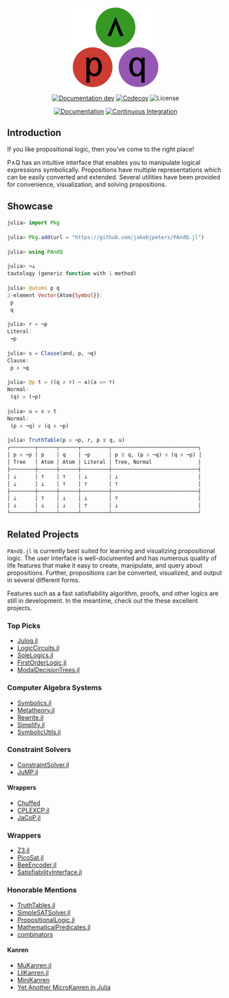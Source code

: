 
<!--
    This file is generated by `.github/workflows/readme.yml` - do not edit directly
-->

<p align="center">
    <img width="200px" src="docs/src/assets/logo.svg"/>
</p>

<div align="center">

[![Documentation dev](https://img.shields.io/badge/Documentation-dev-blue.svg)](https://jakobjpeters.github.io/PAndQ.jl/dev/)
[![Codecov](https://codecov.io/gh/jakobjpeters/PAndQ.jl/branch/main/graph/badge.svg?token=XFWU66WSD7)](https://codecov.io/gh/jakobjpeters/PAndQ.jl)
![License](https://img.shields.io/github/license/jakobjpeters/PAndQ.jl)

[![Documentation](https://github.com/jakobjpeters/PAndQ.jl/workflows/Documentation/badge.svg)](https://github.com/jakobjpeters/PAndQ.jl/actions/documentation.yml)
[![Continuous Integration](https://github.com/jakobjpeters/PAndQ.jl/workflows/Continuous%20Integration/badge.svg)](https://github.com/jakobjpeters/PAndQ.jl/actions/continuous_integration.yml)

<!-- ![Version](https://img.shields.io/github/v/release/jakobjpeters/PAndQ.jl) -->
<!-- [![Downloads](https://shields.io/endpoint?url=https://pkgs.genieframework.com/api/v1/badge/PAndQ)](https://pkgs.genieframework.com?packages=PAndQ) -->

</div>

## Introduction

If you like propositional logic, then you've come to the right place!

P∧Q has an intuitive interface that enables you to manipulate logical expressions symbolically. Propositions have multiple representations which can be easily converted and extended. Several utilities have been provided for convenience, visualization, and solving propositions.

## Showcase

```julia
julia> import Pkg

julia> Pkg.add(url = "https://github.com/jakobjpeters/PAndQ.jl")

julia> using PAndQ

julia> ¬⊥
tautology (generic function with 1 method)

julia> @atoms p q
2-element Vector{Atom{Symbol}}:
 p
 q

julia> r = ¬p
Literal:
 ¬p

julia> s = Clause(and, p, ¬q)
Clause:
 p ∧ ¬q

julia> @p t = ((q ∧ r) ↔ a)(a => ⊤)
Normal:
 (q) ∧ (¬p)

julia> u = s ∨ t
Normal:
 (p ∧ ¬q) ∨ (q ∧ ¬p)

julia> TruthTable(p ∧ ¬p, r, p ⊻ q, u)
┌────────┬──────┬──────┬─────────┬────────────────────────────┐
│ p ∧ ¬p │ p    │ q    │ ¬p      │ p ⊻ q, (p ∧ ¬q) ∨ (q ∧ ¬p) │
│ Tree   │ Atom │ Atom │ Literal │ Tree, Normal               │
├────────┼──────┼──────┼─────────┼────────────────────────────┤
│ ⊥      │ ⊤    │ ⊤    │ ⊥       │ ⊥                          │
│ ⊥      │ ⊥    │ ⊤    │ ⊤       │ ⊤                          │
├────────┼──────┼──────┼─────────┼────────────────────────────┤
│ ⊥      │ ⊤    │ ⊥    │ ⊥       │ ⊤                          │
│ ⊥      │ ⊥    │ ⊥    │ ⊤       │ ⊥                          │
└────────┴──────┴──────┴─────────┴────────────────────────────┘
```

## Related Projects

`PAndQ.jl` is currently best suited for learning and visualizing propositional logic. The user interface is well-documented and has numerous quality of life features that make it easy to create, manipulate, and query about propositions. Further, propositions can be converted, visualized, and output in several different forms.

Features such as a fast satisfiability algorithm, proofs, and other logics are still in development. In the meantime, check out the these excellent projects.

### Top Picks

- [Julog.jl](https://github.com/ztangent/Julog.jl)
- [LogicCircuits.jl](https://github.com/Juice-jl/LogicCircuits.jl)
- [SoleLogics.jl](https://github.com/aclai-lab/SoleLogics.jl)
- [FirstOrderLogic.jl](https://github.com/roberthoenig/FirstOrderLogic.jl)
- [ModalDecisionTrees.jl](https://github.com/aclai-lab/ModalDecisionTrees.jl)

### Computer Algebra Systems

- [Symbolics.jl](https://github.com/JuliaSymbolics/Symbolics.jl)
- [Metatheory.jl](https://github.com/JuliaSymbolics/Metatheory.jl)
- [Rewrite.jl](https://github.com/HarrisonGrodin/Rewrite.jl)
- [Simplify.jl](https://github.com/HarrisonGrodin/Simplify.jl)
- [SymbolicUtils.jl](https://github.com/JuliaSymbolics/SymbolicUtils.jl)

### Constraint Solvers

- [ConstraintSolver.jl](https://github.com/Wikunia/ConstraintSolver.jl)
- [JuMP.jl](https://github.com/jump-dev/JuMP.jl)

#### Wrappers

- [Chuffed](https://github.com/JuliaConstraints/Chuffed.jl)
- [CPLEXCP.jl](https://github.com/JuliaConstraints/CPLEXCP.jl)
- [JaCoP.jl](https://github.com/JuliaConstraints/JaCoP.jl)

### Wrappers

- [Z3.jl](https://github.com/ahumenberger/Z3.jl)
- [PicoSat.jl](https://github.com/sisl/PicoSAT.jl)
- [BeeEncoder.jl](https://github.com/newptcai/BeeEncoder.jl)
- [SatisfiabilityInterface.jl](https://github.com/dpsanders/SatisfiabilityInterface.jl)

### Honorable Mentions

- [TruthTables.jl](https://github.com/eliascarv/TruthTables.jl)
- [SimpleSATSolver.jl](https://github.com/dpsanders/SimpleSATSolver.jl)
- [PropositionalLogic.jl](https://github.com/mossr/PropositionalLogic.jl)
- [MathematicalPredicates.jl](https://github.com/JuliaReach/MathematicalPredicates.jl)
- [combinators](https://git.devin.gay/devin/combinators)

#### Kanren

- [MuKanren.jl](https://github.com/latticetower/MuKanren.jl)
- [LilKanren.jl](https://github.com/habemus-papadum/LilKanren.jl)
- [MiniKanren](https://github.com/RAbraham/MiniKanren)
- [Yet Another MicroKanren in Julia](https://www.philipzucker.com/yet-another-microkanren-in-julia/)
